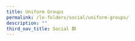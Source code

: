 ```yaml
---
title: Uniform Groups
permalink: /le-folders/social/uniform-groups/
description: ""
third_nav_title: Social 群
---
```

